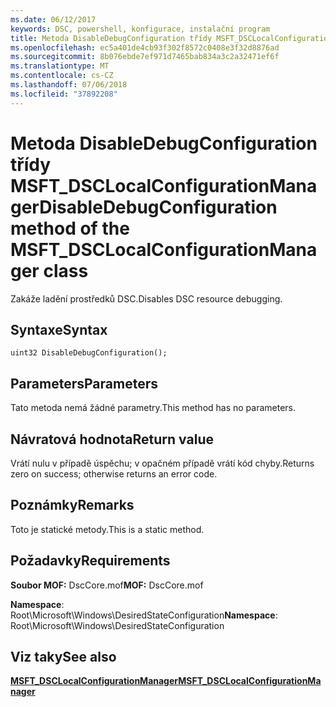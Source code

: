 ```yaml
---
ms.date: 06/12/2017
keywords: DSC, powershell, konfigurace, instalační program
title: Metoda DisableDebugConfiguration třídy MSFT_DSCLocalConfigurationManager
ms.openlocfilehash: ec5a401de4cb93f302f8572c0408e3f32d8876ad
ms.sourcegitcommit: 8b076ebde7ef971d7465bab834a3c2a32471ef6f
ms.translationtype: MT
ms.contentlocale: cs-CZ
ms.lasthandoff: 07/06/2018
ms.locfileid: "37892208"
---
```

# <a name="disabledebugconfiguration-method-of-the-msftdsclocalconfigurationmanager-class"></a><span data-ttu-id="efd94-103">Metoda DisableDebugConfiguration třídy MSFT_DSCLocalConfigurationManager</span><span class="sxs-lookup"><span data-stu-id="efd94-103">DisableDebugConfiguration method of the MSFT_DSCLocalConfigurationManager class</span></span>

<span data-ttu-id="efd94-104">Zakáže ladění prostředků DSC.</span><span class="sxs-lookup"><span data-stu-id="efd94-104">Disables DSC resource debugging.</span></span>

## <a name="syntax"></a><span data-ttu-id="efd94-105">Syntaxe</span><span class="sxs-lookup"><span data-stu-id="efd94-105">Syntax</span></span>

```mof
uint32 DisableDebugConfiguration();
```

## <a name="parameters"></a><span data-ttu-id="efd94-106">Parameters</span><span class="sxs-lookup"><span data-stu-id="efd94-106">Parameters</span></span>

<span data-ttu-id="efd94-107">Tato metoda nemá žádné parametry.</span><span class="sxs-lookup"><span data-stu-id="efd94-107">This method has no parameters.</span></span>

## <a name="return-value"></a><span data-ttu-id="efd94-108">Návratová hodnota</span><span class="sxs-lookup"><span data-stu-id="efd94-108">Return value</span></span>

<span data-ttu-id="efd94-109">Vrátí nulu v případě úspěchu; v opačném případě vrátí kód chyby.</span><span class="sxs-lookup"><span data-stu-id="efd94-109">Returns zero on success; otherwise returns an error code.</span></span>

## <a name="remarks"></a><span data-ttu-id="efd94-110">Poznámky</span><span class="sxs-lookup"><span data-stu-id="efd94-110">Remarks</span></span>

<span data-ttu-id="efd94-111">Toto je statické metody.</span><span class="sxs-lookup"><span data-stu-id="efd94-111">This is a static method.</span></span>

## <a name="requirements"></a><span data-ttu-id="efd94-112">Požadavky</span><span class="sxs-lookup"><span data-stu-id="efd94-112">Requirements</span></span>

<span data-ttu-id="efd94-113">**Soubor MOF:** DscCore.mof</span><span class="sxs-lookup"><span data-stu-id="efd94-113">**MOF:** DscCore.mof</span></span>

<span data-ttu-id="efd94-114">**Namespace**: Root\Microsoft\Windows\DesiredStateConfiguration</span><span class="sxs-lookup"><span data-stu-id="efd94-114">**Namespace**: Root\Microsoft\Windows\DesiredStateConfiguration</span></span>

## <a name="see-also"></a><span data-ttu-id="efd94-115">Viz taky</span><span class="sxs-lookup"><span data-stu-id="efd94-115">See also</span></span>

[<span data-ttu-id="efd94-116">**MSFT_DSCLocalConfigurationManager**</span><span class="sxs-lookup"><span data-stu-id="efd94-116">**MSFT_DSCLocalConfigurationManager**</span></span>](msft-dsclocalconfigurationmanager.md)